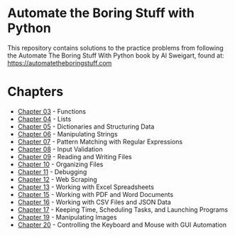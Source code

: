 # Automate the Boring Stuff with Python
This repository contains solutions to the practice problems from following the Automate The Boring Stuff With Python book by Al Sweigart, found at: https://automatetheboringstuff.com

# Chapters
* [Chapter 03](https://github.com/Jimmy-Du/Automate-The-Boring-Stuff/tree/master/Chapter03) - Functions
* [Chapter 04](https://github.com/Jimmy-Du/Automate-The-Boring-Stuff/tree/master/Chapter04) - Lists
* [Chapter 05](https://github.com/Jimmy-Du/Automate-The-Boring-Stuff/tree/master/Chapter05) - Dictionaries and Structuring Data
* [Chapter 06](https://github.com/Jimmy-Du/Automate-The-Boring-Stuff/tree/master/Chapter06) - Manipulating Strings
* [Chapter 07](https://github.com/Jimmy-Du/Automate-The-Boring-Stuff/tree/master/Chapter07) - Pattern Matching with Regular Expressions
* [Chapter 08](https://github.com/Jimmy-Du/Automate-The-Boring-Stuff/tree/master/Chapter08) - Input Validation
* [Chapter 09](https://github.com/Jimmy-Du/Automate-The-Boring-Stuff/tree/master/Chapter09) - Reading and Writing Files
* [Chapter 10](https://github.com/Jimmy-Du/Automate-The-Boring-Stuff/tree/master/Chapter10) - Organizing Files
* [Chapter 11](https://github.com/Jimmy-Du/Automate-The-Boring-Stuff/tree/master/Chapter11) - Debugging
* [Chapter 12](https://github.com/Jimmy-Du/Automate-The-Boring-Stuff/tree/master/Chapter12) - Web Scraping
* [Chapter 13](https://github.com/Jimmy-Du/Automate-The-Boring-Stuff/tree/master/Chapter13) - Working with Excel Spreadsheets
* [Chapter 15](https://github.com/Jimmy-Du/Automate-The-Boring-Stuff/tree/master/Chapter15) - Working with PDF and Word Documents
* [Chapter 16](https://github.com/Jimmy-Du/Automate-The-Boring-Stuff/tree/master/Chapter16) - Working with CSV Files and JSON Data
* [Chapter 17](https://github.com/Jimmy-Du/Automate-The-Boring-Stuff/tree/master/Chapter17) - Keeping Time, Scheduling Tasks, and Launching Programs
* [Chapter 19](https://github.com/Jimmy-Du/Automate-The-Boring-Stuff/tree/master/Chapter19) - Manipulating Images
* [Chapter 20](https://github.com/Jimmy-Du/Automate-The-Boring-Stuff/tree/master/Chapter20) - Controlling the Keyboard and Mouse with GUI Automation
